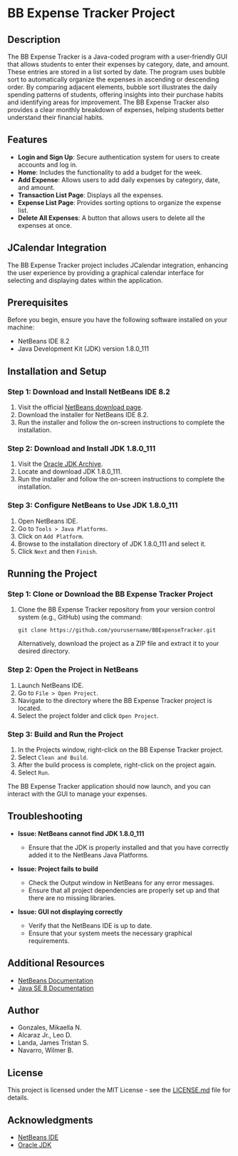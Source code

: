 # BB Expense Tracker Project

## Description
The BB Expense Tracker is a Java-coded program with a user-friendly GUI that allows students to enter their expenses by category, date, and amount. These entries are stored in a list sorted by date. The program uses bubble sort to automatically organize the expenses in ascending or descending order. By comparing adjacent elements, bubble sort illustrates the daily spending patterns of students, offering insights into their purchase habits and identifying areas for improvement. The BB Expense Tracker also provides a clear monthly breakdown of expenses, helping students better understand their financial habits.

## Features

- **Login and Sign Up**: Secure authentication system for users to create accounts and log in.
- **Home**: Includes the functionality to add a budget for the week.
- **Add Expense**: Allows users to add daily expenses by category, date, and amount.
- **Transaction List Page**: Displays all the expenses.
- **Expense List Page**: Provides sorting options to organize the expense list.
- **Delete All Expenses**: A button that allows users to delete all the expenses at once.

## JCalendar Integration
The BB Expense Tracker project includes JCalendar integration, enhancing the user experience by providing a graphical calendar interface for selecting and displaying dates within the application.

## Prerequisites
Before you begin, ensure you have the following software installed on your machine:

- NetBeans IDE 8.2
- Java Development Kit (JDK) version 1.8.0_111

## Installation and Setup

### Step 1: Download and Install NetBeans IDE 8.2
1. Visit the official [NetBeans download page](https://netbeans.apache.org/download/archive/index.html).
2. Download the installer for NetBeans IDE 8.2.
3. Run the installer and follow the on-screen instructions to complete the installation.

### Step 2: Download and Install JDK 1.8.0_111
1. Visit the [Oracle JDK Archive](https://www.oracle.com/java/technologies/javase/javase8-archive-downloads.html).
2. Locate and download JDK 1.8.0_111.
3. Run the installer and follow the on-screen instructions to complete the installation.

### Step 3: Configure NetBeans to Use JDK 1.8.0_111
1. Open NetBeans IDE.
2. Go to `Tools > Java Platforms`.
3. Click on `Add Platform`.
4. Browse to the installation directory of JDK 1.8.0_111 and select it.
5. Click `Next` and then `Finish`.

## Running the Project

### Step 1: Clone or Download the BB Expense Tracker Project
1. Clone the BB Expense Tracker repository from your version control system (e.g., GitHub) using the command:
   ```
   git clone https://github.com/yourusername/BBExpenseTracker.git
   ```
   Alternatively, download the project as a ZIP file and extract it to your desired directory.

### Step 2: Open the Project in NetBeans
1. Launch NetBeans IDE.
2. Go to `File > Open Project`.
3. Navigate to the directory where the BB Expense Tracker project is located.
4. Select the project folder and click `Open Project`.

### Step 3: Build and Run the Project
1. In the Projects window, right-click on the BB Expense Tracker project.
2. Select `Clean and Build`.
3. After the build process is complete, right-click on the project again.
4. Select `Run`.

The BB Expense Tracker application should now launch, and you can interact with the GUI to manage your expenses.

## Troubleshooting

- **Issue: NetBeans cannot find JDK 1.8.0_111**
  - Ensure that the JDK is properly installed and that you have correctly added it to the NetBeans Java Platforms.

- **Issue: Project fails to build**
  - Check the Output window in NetBeans for any error messages.
  - Ensure that all project dependencies are properly set up and that there are no missing libraries.

- **Issue: GUI not displaying correctly**
  - Verify that the NetBeans IDE is up to date.
  - Ensure that your system meets the necessary graphical requirements.

## Additional Resources

- [NetBeans Documentation](https://netbeans.apache.org/kb/docs/)
- [Java SE 8 Documentation](https://docs.oracle.com/javase/8/docs/)

## Author
- Gonzales, Mikaella N.
- Alcaraz Jr., Leo D.
- Landa, James Tristan S.
- Navarro, Wilmer B.

## License
This project is licensed under the MIT License - see the [LICENSE.md](LICENSE.md) file for details.

## Acknowledgments
- [NetBeans IDE](https://netbeans.apache.org/)
- [Oracle JDK](https://www.oracle.com/java/)

